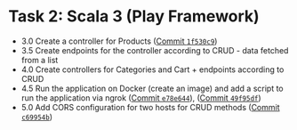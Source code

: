 # Task 2: Scala 3 (Play Framework)

- 3.0 Create a controller for Products ([Commit `1f530c9`](https://github.com/vkazakevich/ebiznes/commit/1f530c99a6ae0702e8aa07464f4d05a25161882a))
- 3.5 Create endpoints for the controller according to CRUD - data fetched from a list
- 4.0 Create controllers for Categories and Cart + endpoints according to CRUD
- 4.5 Run the application on Docker (create an image) and add a script to run the application via ngrok ([Commit `e78e644`](https://github.com/vkazakevich/ebiznes/commit/e78e644b32d17ee4b9eb700c256c08a7a6aa85a4)), ([Commit `49f95df`](https://github.com/vkazakevich/ebiznes/commit/49f95df8895aa980bb72d3e23e9d8815a0862202))
- 5.0 Add CORS configuration for two hosts for CRUD methods ([Commit `c69954b`](https://github.com/vkazakevich/ebiznes/commit/c69954bc218f0634eb362b5f8dd16fefc4a7df13))